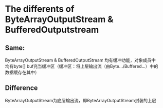 # The differents of ByteArrayOutputStream & BufferedOutputstream
## Same:
ByteArrayOutputStream & BufferedOutputStream 均有缓冲功能，对象成员中均有byte[] buf充当缓冲区（缓冲区：将上层输出流（由Byte.../Buffered...）中的数据缓存在其中）
## Difference
ByteArrayOutputStream为底层输出流，即ByteArrayOutputStream封装的上层